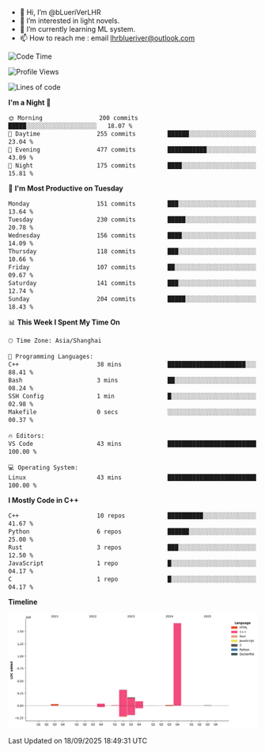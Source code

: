 - 👋 Hi, I’m @bLueriVerLHR
- 👀 I’m interested in light novels.
- 🌱 I’m currently learning ML system.
- 📫 How to reach me : email lhrblueriver@outlook.com

<!--START_SECTION:waka-->
![Code Time](http://img.shields.io/badge/Code%20Time-425%20hrs%2029%20mins-blue)

![Profile Views](http://img.shields.io/badge/Profile%20Views-15-blue)

![Lines of code](https://img.shields.io/badge/From%20Hello%20World%20I%27ve%20Written-2.3%20million%20lines%20of%20code-blue)

**I'm a Night 🦉** 

```text
🌞 Morning                200 commits         █████░░░░░░░░░░░░░░░░░░░░   18.07 % 
🌆 Daytime                255 commits         ██████░░░░░░░░░░░░░░░░░░░   23.04 % 
🌃 Evening                477 commits         ███████████░░░░░░░░░░░░░░   43.09 % 
🌙 Night                  175 commits         ████░░░░░░░░░░░░░░░░░░░░░   15.81 % 
```
📅 **I'm Most Productive on Tuesday** 

```text
Monday                   151 commits         ███░░░░░░░░░░░░░░░░░░░░░░   13.64 % 
Tuesday                  230 commits         █████░░░░░░░░░░░░░░░░░░░░   20.78 % 
Wednesday                156 commits         ████░░░░░░░░░░░░░░░░░░░░░   14.09 % 
Thursday                 118 commits         ███░░░░░░░░░░░░░░░░░░░░░░   10.66 % 
Friday                   107 commits         ██░░░░░░░░░░░░░░░░░░░░░░░   09.67 % 
Saturday                 141 commits         ███░░░░░░░░░░░░░░░░░░░░░░   12.74 % 
Sunday                   204 commits         █████░░░░░░░░░░░░░░░░░░░░   18.43 % 
```


📊 **This Week I Spent My Time On** 

```text
🕑︎ Time Zone: Asia/Shanghai

💬 Programming Languages: 
C++                      38 mins             ██████████████████████░░░   88.41 % 
Bash                     3 mins              ██░░░░░░░░░░░░░░░░░░░░░░░   08.24 % 
SSH Config               1 min               █░░░░░░░░░░░░░░░░░░░░░░░░   02.98 % 
Makefile                 0 secs              ░░░░░░░░░░░░░░░░░░░░░░░░░   00.37 % 

🔥 Editors: 
VS Code                  43 mins             █████████████████████████   100.00 % 

💻 Operating System: 
Linux                    43 mins             █████████████████████████   100.00 % 
```

**I Mostly Code in C++** 

```text
C++                      10 repos            ██████████░░░░░░░░░░░░░░░   41.67 % 
Python                   6 repos             ██████░░░░░░░░░░░░░░░░░░░   25.00 % 
Rust                     3 repos             ███░░░░░░░░░░░░░░░░░░░░░░   12.50 % 
JavaScript               1 repo              █░░░░░░░░░░░░░░░░░░░░░░░░   04.17 % 
C                        1 repo              █░░░░░░░░░░░░░░░░░░░░░░░░   04.17 % 
```



**Timeline**

![Lines of Code chart](https://raw.githubusercontent.com/bLueriVerLHR/bLueriVerLHR/main/assets/bar_graph.png)


 Last Updated on 18/09/2025 18:49:31 UTC
<!--END_SECTION:waka-->
